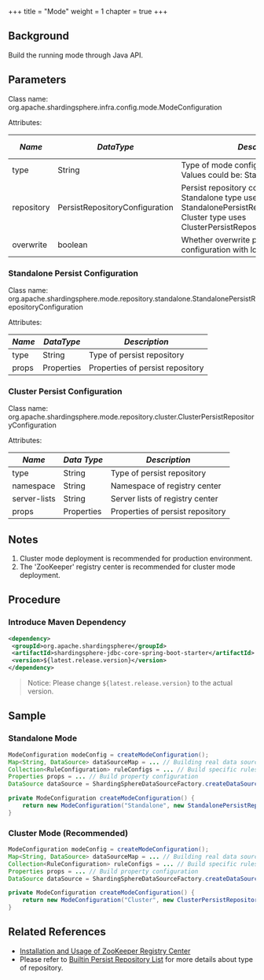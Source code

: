 +++
title = "Mode"
weight = 1
chapter = true
+++

## Background

Build the running mode through Java API.

## Parameters

Class name: org.apache.shardingsphere.infra.config.mode.ModeConfiguration

Attributes:

| *Name*     | *DataType*                     | *Description*                                                                                                                                                    | *Default Value* |
| ---------- | ------------------------------ | ---------------------------------------------------------------------------------------------------------------------------------------------------------------- | --------------- |
| type       | String                         | Type of mode configuration<br />Values could be: Standalone or Cluster                                                                                           | Standalone      |
| repository | PersistRepositoryConfiguration | Persist repository configuration<br />Standalone type uses StandalonePersistRepositoryConfiguration<br />Cluster type uses ClusterPersistRepositoryConfiguration |                 |
| overwrite  | boolean                        | Whether overwrite persistent configuration with local configuration                                                                                              | false           |

### Standalone Persist Configuration

Class name: org.apache.shardingsphere.mode.repository.standalone.StandalonePersistRepositoryConfiguration

Attributes:

| *Name* | *DataType* | *Description*                    |
| ------ | ---------- | -------------------------------- |
| type   | String     | Type of persist repository       |
| props  | Properties | Properties of persist repository |

### Cluster Persist Configuration

Class name: org.apache.shardingsphere.mode.repository.cluster.ClusterPersistRepositoryConfiguration

Attributes:

| *Name*       | *Data Type* | *Description*                    |
| ------------ | ----------- | -------------------------------- |
| type         | String      | Type of persist repository       |
| namespace    | String      | Namespace of registry center     |
| server-lists | String      | Server lists of registry center  |
| props        | Properties  | Properties of persist repository |

## Notes

1. Cluster mode deployment is recommended for production environment.
2. The 'ZooKeeper' registry center is recommended for cluster mode deployment.

## Procedure

### Introduce Maven Dependency

```xml
<dependency>
 <groupId>org.apache.shardingsphere</groupId>
 <artifactId>shardingsphere-jdbc-core-spring-boot-starter</artifactId>
 <version>${latest.release.version}</version>
</dependency>
```

> Notice: Please change `${latest.release.version}` to the actual version.

## Sample

### Standalone Mode

```java
ModeConfiguration modeConfig = createModeConfiguration();
Map<String, DataSource> dataSourceMap = ... // Building real data sources
Collection<RuleConfiguration> ruleConfigs = ... // Build specific rules
Properties props = ... // Build property configuration
DataSource dataSource = ShardingSphereDataSourceFactory.createDataSource(databaseName, modeConfig, dataSourceMap, ruleConfigs, props);

private ModeConfiguration createModeConfiguration() {
    return new ModeConfiguration("Standalone", new StandalonePersistRepositoryConfiguration("H2", new Properties()), true);
}
```

### Cluster Mode (Recommended)

```java
ModeConfiguration modeConfig = createModeConfiguration();
Map<String, DataSource> dataSourceMap = ... // Building real data sources
Collection<RuleConfiguration> ruleConfigs = ... // Build specific rules
Properties props = ... // Build property configuration
DataSource dataSource = ShardingSphereDataSourceFactory.createDataSource(databaseName, modeConfig, dataSourceMap, ruleConfigs, props);

private ModeConfiguration createModeConfiguration() {
    return new ModeConfiguration("Cluster", new ClusterPersistRepositoryConfiguration("ZooKeeper", "governance-sharding-db", "localhost:2181", new Properties()), true);
}
```

## Related References

- [Installation and Usage of ZooKeeper Registry Center](https://zookeeper.apache.org/doc/r3.7.1/zookeeperStarted.html)
- Please refer to [Builtin Persist Repository List](/en/user-manual/common-config/builtin-algorithm/metadata-repository/) for more details about type of repository.
